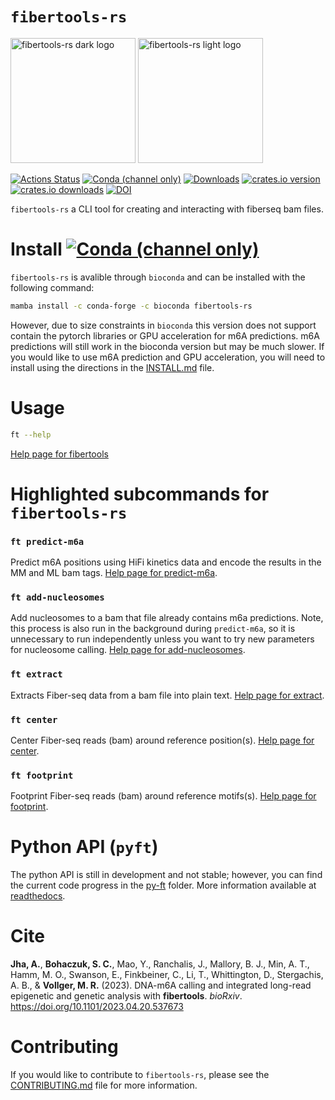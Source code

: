 ---
---

# `fibertools-rs`

<img src="./assets/img/fiber_tools_teal.png#gh-dark-mode-only" alt="fibertools-rs dark logo" width="200"/>
<img src="./assets/img/fiber_tools_grey.png#gh-light-mode-only" alt="fibertools-rs light logo" width="200"/>

[![Actions Status](https://github.com/fiberseq/fibertools-rs/workflows/CI/badge.svg)](https://github.com/fiberseq/fibertools-rs/actions)
[![Conda (channel only)](https://img.shields.io/conda/vn/bioconda/fibertools-rs?color=green)](https://anaconda.org/bioconda/fibertools-rs)
[![Downloads](https://img.shields.io/conda/dn/bioconda/fibertools-rs?color=green)](https://anaconda.org/bioconda/fibertools-rs)
[![crates.io version](https://img.shields.io/crates/v/fibertools-rs)](https://crates.io/crates/fibertools-rs)
[![crates.io downloads](https://img.shields.io/crates/d/fibertools-rs?color=orange&label=downloads)](https://crates.io/crates/fibertools-rs)
[![DOI](https://zenodo.org/badge/517338593.svg)](https://zenodo.org/badge/latestdoi/517338593)

`fibertools-rs` a CLI tool for creating and interacting with fiberseq bam files.

# Install [![Conda (channel only)](https://img.shields.io/conda/vn/bioconda/fibertools-rs?color=green)](https://anaconda.org/bioconda/fibertools-rs)

`fibertools-rs` is avalible through `bioconda` and can be installed with the following command:

```bash
mamba install -c conda-forge -c bioconda fibertools-rs
```

However, due to size constraints in `bioconda` this version does not support contain the pytorch libraries or GPU acceleration for m6A predictions. m6A predictions will still work in the bioconda version but may be much slower. If you would like to use m6A prediction and GPU acceleration, you will need to install using the directions in the [INSTALL.md](/INSTALL.md) file.

# Usage

```bash
ft --help
```

[Help page for fibertools](/docs/ft--help.md)

# Highlighted subcommands for `fibertools-rs`

### `ft predict-m6a`

Predict m6A positions using HiFi kinetics data and encode the results in the MM and ML bam tags. [Help page for predict-m6a](/docs/ft-predict-m6a-help.md).

### `ft add-nucleosomes`

Add nucleosomes to a bam that file already contains m6a predictions. Note, this process is also run in the background during `predict-m6a`, so it is unnecessary to run independently unless you want to try new parameters for nucleosome calling. [Help page for add-nucleosomes](/docs/ft-add-nucleosomes-help.md).

### `ft extract`

Extracts Fiber-seq data from a bam file into plain text. [Help page for extract](/docs/extract.md).

### `ft center`

Center Fiber-seq reads (bam) around reference position(s). [Help page for center](/docs/center.md).

### `ft footprint`
Footprint Fiber-seq reads (bam) around reference motifs(s). [Help page for footprint](/docs/footprint.md).

# Python API (`pyft`)

The python API is still in development and not stable; however, you can find the current code progress in the [py-ft](/py-ft) folder. More information available at [readthedocs](https://py-ft.readthedocs.io/en/latest/).

# Cite

**Jha, A.**, **Bohaczuk, S. C.**, Mao, Y., Ranchalis, J., Mallory, B. J., Min, A. T., Hamm, M. O., Swanson, E., Finkbeiner, C., Li, T., Whittington, D., Stergachis, A. B., & **Vollger, M. R.** (2023). DNA-m6A calling and integrated long-read epigenetic and genetic analysis with **fibertools**. _bioRxiv_. https://doi.org/10.1101/2023.04.20.537673

# Contributing
If you would like to contribute to `fibertools-rs`, please see the [CONTRIBUTING.md](/CONTRIBUTING.md) file for more information.
